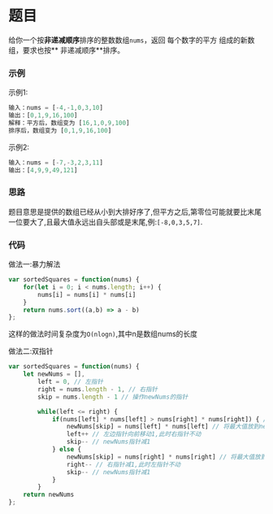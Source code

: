 # 题目
给你一个按**非递减顺序**排序的整数数组`nums`，返回 每个数字的平方 组成的新数组，要求也按** 非递减顺序**排序。

### 示例
示例1:
```js
输入：nums = [-4,-1,0,3,10]
输出：[0,1,9,16,100]
解释：平方后，数组变为 [16,1,0,9,100]
排序后，数组变为 [0,1,9,16,100]
```
示例2:
```js
输入：nums = [-7,-3,2,3,11]
输出：[4,9,9,49,121]
```

### 思路
  题目意思是提供的数组已经从小到大排好序了,但平方之后,第零位可能就要比末尾一位要大了,且最大值永远出自头部或是末尾,例:`[-8,0,3,5,7]`.

### 代码
做法一:暴力解法
```js
var sortedSquares = function(nums) {
    for(let i = 0; i < nums.length; i++) {
        nums[i] = nums[i] * nums[i]
    }
    return nums.sort((a,b) => a - b)
};
```
这样的做法时间复杂度为`O(nlogn)`,其中n是数组nums的长度

做法二:双指针
```js
var sortedSquares = function(nums) {
    let newNums = [],
        left = 0, // 左指针
        right = nums.length - 1, // 右指针
        skip = nums.length - 1 // 操作newNums的指针

        while(left <= right) {
            if(nums[left] * nums[left] > nums[right] * nums[right]) { // 第零位比最后一位大
                newNums[skip] = nums[left] * nums[left] // 将最大值放到newNums最后一位
                left++ // 左边指针向前移动1,此时右指针不动
                skip-- // newNums指针减1
            } else {
                newNums[skip] = nums[right] * nums[right] // 将最大值放到newNums最后一位
                right-- // 右指针减1,此时左指针不动
                skip-- // newNums指针减1
            }
        }
    return newNums
};
```
